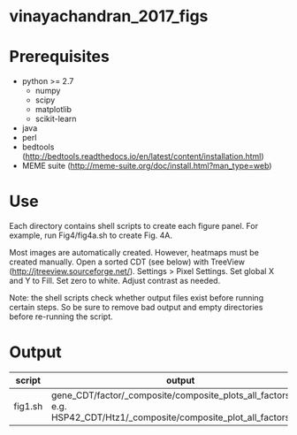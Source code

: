 # vinayachandran_2017_figs

# Prerequisites

* python >= 2.7
    * numpy
    * scipy
    * matplotlib
    * scikit-learn
* java
* perl
* bedtools (http://bedtools.readthedocs.io/en/latest/content/installation.html)
* MEME suite (http://meme-suite.org/doc/install.html?man_type=web)

# Use
Each directory contains shell scripts to create each figure panel. For example, run Fig4/fig4a.sh to create Fig. 4A. 

Most images are automatically created. However, heatmaps must be created manually. Open a sorted CDT (see below) with TreeView (http://jtreeview.sourceforge.net/). Settings > Pixel Settings. Set global X and Y to Fill. Set zero to white. Adjust contrast as needed. 

Note: the shell scripts check whether output files exist before running certain steps. So be sure to remove bad output and empty directories before re-running the script.

# Output

script | output
--- | ---
fig1.sh | gene_CDT/factor/_composite/composite_plots_all_factors.svg; e.g. HSP42_CDT/Htz1/_composite/composite_plot_all_factors.svg
